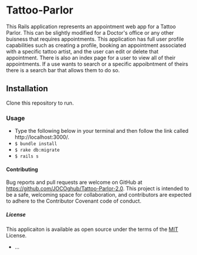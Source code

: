 # Tattoo-Parlor
This Rails application represents an appointment web app for a Tattoo Parlor. This can be slightly modified for a Doctor's office or any other buisness that requires appointments. This application has full user profile capabilities such as creating a profile, booking an appointment associated with a specific tattoo artist, and the user can edit or delete that appointment. There is also an index page for a user to view all of their appointments. If a use wants to search or a specific appoibntment of theirs there is a search bar that allows them to do so.

## Installation
Clone this repository to run.

### Usage
* Type the following below in your terminal and then follow the link called http://localhost:3000/.
* ```$ bundle install```
* ```$ rake db:migrate```
* ```$ rails s```

#### Contributing
Bug reports and pull requests are welcome on GitHub at https://github.com/JOCOghub/Tattoo-Parlor-2.0. This project is intended to be a safe, welcoming space for collaboration, and contributors are expected to adhere to the Contributor Covenant code of conduct.

##### License
This applicaiton is available as open source under the terms of the [MIT](https://opensource.org/licenses/MIT) License.

* ...
